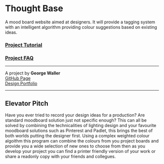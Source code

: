 # Thought Base
A mood board website aimed at designers. It will provide a tagging system with an intelligent algorithm providing colour suggestions based on existing ideas.

### [Project Tutorial](http://suggestivemoodboard.herokuapp.com/tutorial "Project Tutorial")
### [Project FAQ](http://suggestivemoodboard.herokuapp.com/faq "Project FAQ")

---
A project by **George Waller**  
[GitHub Page](https://github.com/George9Waller "GitHub")   
[Design Portfolio](https://georgewaller.myportfolio.com "Design Portfolio")    

---

## Elevator Pitch
Have you ever tried to record your design ideas for a production? Are standard moodboard solution just not specific enough? This can all be solved by combining the technicalities of lighting design and your favourite moodboard solutions such as Pinterest and Padlet, this brings the best of both worlds putting the designer first. Using a complex weighted colour algoithm this program can combine the colours from you project boards and provide you a wide selection of new ones to choose from then as you develop your project you can find a printer friendly version of your work or share a readonly copy with your friends and collegues.
